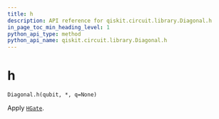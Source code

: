```yaml
---
title: h
description: API reference for qiskit.circuit.library.Diagonal.h
in_page_toc_min_heading_level: 1
python_api_type: method
python_api_name: qiskit.circuit.library.Diagonal.h
---
```


# h

<span id="qiskit.circuit.library.Diagonal.h" />

`Diagonal.h(qubit, *, q=None)`

Apply [`HGate`](qiskit.circuit.library.HGate "qiskit.circuit.library.HGate").


